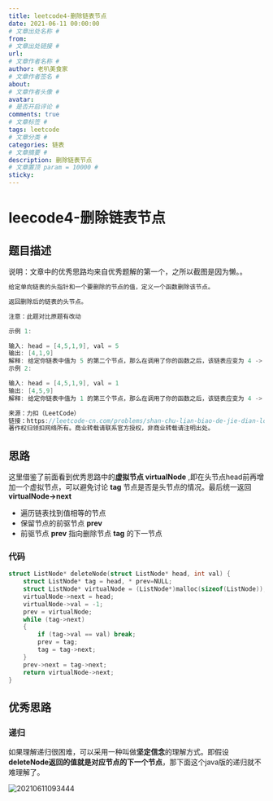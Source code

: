 ```yaml
---
title: leetcode4-删除链表节点
date: 2021-06-11 00:00:00
# 文章出处名称 #
from: 
# 文章出处链接 #
url: 
# 文章作者名称 #
author: 老叭美食家
# 文章作者签名 #
about: 
# 文章作者头像 #
avatar: 
# 是否开启评论 #
comments: true
# 文章标签 #
tags: leetcode
# 文章分类 #
categories: 链表
# 文章摘要 #
description: 删除链表节点
# 文章置顶 param = 10000 #
sticky: 
---
```


# leecode4-删除链表节点

## 题目描述

说明：文章中的优秀思路均来自优秀题解的第一个，之所以截图是因为懒。。
```C
给定单向链表的头指针和一个要删除的节点的值，定义一个函数删除该节点。

返回删除后的链表的头节点。

注意：此题对比原题有改动

示例 1:

输入: head = [4,5,1,9], val = 5
输出: [4,1,9]
解释: 给定你链表中值为 5 的第二个节点，那么在调用了你的函数之后，该链表应变为 4 -> 1 -> 9.
示例 2:

输入: head = [4,5,1,9], val = 1
输出: [4,5,9]
解释: 给定你链表中值为 1 的第三个节点，那么在调用了你的函数之后，该链表应变为 4 -> 5 -> 9.

来源：力扣（LeetCode）
链接：https://leetcode-cn.com/problems/shan-chu-lian-biao-de-jie-dian-lcof
著作权归领扣网络所有。商业转载请联系官方授权，非商业转载请注明出处。
```

## 思路

这里借鉴了前面看到优秀思路中的**虚拟节点 virtualNode** ,即在头节点head前再增加一个虚拟节点，可以避免讨论 **tag** 节点是否是头节点的情况。最后统一返回 **virtualNode->next**

- 遍历链表找到值相等的节点
- 保留节点的前驱节点 **prev**
- 前驱节点 **prev** 指向删除节点 **tag** 的下一节点

### 代码

```C
struct ListNode* deleteNode(struct ListNode* head, int val) {
    struct ListNode* tag = head, * prev=NULL;
    struct ListNode* virtualNode = (ListNode*)malloc(sizeof(ListNode));
    virtualNode->next = head;
    virtualNode->val = -1;
    prev = virtualNode;
    while (tag->next)
    {
        if (tag->val == val) break;
        prev = tag;
        tag = tag->next;
    }
    prev->next = tag->next;
    return virtualNode->next;
}
```

## 优秀思路

### 递归

如果理解递归很困难，可以采用一种叫做**坚定信念**的理解方式。即假设**deleteNode返回的值就是对应节点的下一个节点**，那下面这个java版的递归就不难理解了。

![20210611093444](https://laoba-1304292449.cos.ap-chengdu.myqcloud.com/img/20210611093444.png)
